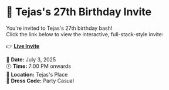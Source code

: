 # 🎂 Tejas's 27th Birthday Invite

You're invited to Tejas's 27th birthday bash!  
Click the link below to view the interactive, full-stack-style invite:

👉 [**Live Invite**](https://sarthakc123.github.io/TejasBirthdayInvite/)

📅 **Date:** July 3, 2025  
🕖 **Time:** 7:00 PM onwards  
📍 **Location:** Tejas's Place  
👕 **Dress Code:** Party Casual  

